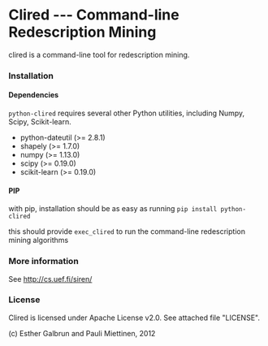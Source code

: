 # Clired --- Command-line Redescription Mining

clired is a command-line tool for redescription mining.


### Installation

#### Dependencies
`python-clired` requires several other Python utilities, including Numpy, Scipy, Scikit-learn.

* python-dateutil (>= 2.8.1)
* shapely (>= 1.7.0)
* numpy (>= 1.13.0)
* scipy (>= 0.19.0)
* scikit-learn (>= 0.19.0)

#### PIP
with pip, installation should be as easy as running 
`pip install python-clired`

this should provide `exec_clired` to run the command-line redescription mining algorithms

### More information
See http://cs.uef.fi/siren/

### License
Clired is licensed under Apache License v2.0. See attached file "LICENSE".

(c) Esther Galbrun and Pauli Miettinen, 2012

